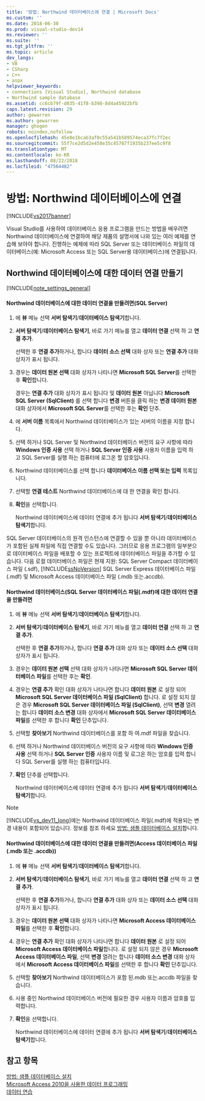 ```yaml
---
title: '방법: Northwind 데이터베이스에 연결 | Microsoft Docs'
ms.custom: ''
ms.date: 2018-06-30
ms.prod: visual-studio-dev14
ms.reviewer: ''
ms.suite: ''
ms.tgt_pltfrm: ''
ms.topic: article
dev_langs:
- VB
- CSharp
- C++
- aspx
helpviewer_keywords:
- connections [Visual Studio], Northwind database
- Northwind sample database
ms.assetid: cc6cb79f-d035-41f8-b398-8d4a45922bfb
caps.latest.revision: 29
author: gewarren
ms.author: gewarren
manager: ghogen
robots: noindex,nofollow
ms.openlocfilehash: 45e8e1bcab3af0c55a541b589574eca37fc7f2ec
ms.sourcegitcommit: 55f7ce2d5d2e458e35c45787f1935b237ee5c9f8
ms.translationtype: MT
ms.contentlocale: ko-KR
ms.lasthandoff: 08/22/2018
ms.locfileid: "47564482"
---
```

# <a name="how-to-connect-to-the-northwind-database"></a>방법: Northwind 데이터베이스에 연결
[!INCLUDE[vs2017banner](../includes/vs2017banner.md)]

Visual Studio를 사용하여 데이터베이스 응용 프로그램을 만드는 방법을 배우려면 Northwind 데이터베이스에 연결하여 해당 제품의 설명서에 나와 있는 여러 예제를 연습해 보아야 합니다. 진행하는 예제에 따라 SQL Server 또는 데이터베이스 파일의 데이터베이스(예: Microsoft Access 또는 SQL Server용 데이터베이스)에 연결됩니다.  
  
## <a name="creating-data-connections-to-the-northwind-database"></a>Northwind 데이터베이스에 대한 데이터 연결 만들기  
 [!INCLUDE[note_settings_general](../includes/note-settings-general-md.md)]  
  
#### <a name="to-create-a-data-connection-to-the-northwind-database-sql-server"></a>Northwind 데이터베이스에 대한 데이터 연결을 만들려면(SQL Server)  
  
1.  에 **뷰** 메뉴 선택 **서버 탐색기**/**데이터베이스 탐색기**합니다.  
  
2.  **서버 탐색기**/**데이터베이스 탐색기**, 바로 가기 메뉴를 열고 **데이터 연결** 선택 하 고 **연결 추가**.  
  
     선택한 후 **연결 추가**하거나, 합니다 **데이터 소스 선택** 대화 상자 또는 **연결 추가** 대화 상자가 표시 됩니다.  
  
3.  경우는 **데이터 원본 선택** 대화 상자가 나타나면 **Microsoft SQL Server**를 선택한 후 **확인**합니다.  
  
     경우는 **연결 추가** 대화 상자가 표시 됩니다 및 **데이터 원본** 아닙니다 **Microsoft SQL Server (SqlClient)** 를 선택 합니다 **변경** 버튼을 클릭 하는 **변경 데이터 원본** 대화 상자에서 **Microsoft SQL Server**를 선택한 후는 **확인** 단추.  
  
4.  에 **서버 이름** 목록에서 Northwind 데이터베이스가 있는 서버의 이름을 지정 합니다.  
  
5.  선택 하거나 SQL Server 및 Northwind 데이터베이스 버전의 요구 사항에 따라 **Windows 인증 사용** 선택 하거나 **SQL Server 인증 사용** 사용자 이름을 입력 하 고 SQL Server를 실행 하는 컴퓨터에 로그온 할 암호입니다.  
  
6.  Northwind 데이터베이스를 선택 합니다 **데이터베이스 이름 선택 또는 입력** 목록입니다.  
  
7.  선택할 **연결 테스트** Northwind 데이터베이스에 대 한 연결을 확인 합니다.  
  
8.  **확인**을 선택합니다.  
  
     Northwind 데이터베이스에 데이터 연결에 추가 됩니다 **서버 탐색기**/**데이터베이스 탐색기**합니다.  
  
 SQL Server 데이터베이스의 원격 인스턴스에 연결할 수 있을 뿐 아니라 데이터베이스가 포함된 실제 파일에 직접 연결할 수도 있습니다. 그러므로 응용 프로그램의 일부분으로 데이터베이스 파일을 배포할 수 있는 프로젝트에 데이터베이스 파일을 추가할 수 있습니다. 다음 로컬 데이터베이스 파일은 현재 지원: SQL Server Compact 데이터베이스 파일 (.sdf), [!INCLUDE[ssNoVersion](../includes/ssnoversion-md.md)] SQL Server Express 데이터베이스 파일 (.mdf) 및 Microsoft Access 데이터베이스 파일 (.mdb 또는.accdb).  
  
#### <a name="to-create-a-data-connection-to-the-northwind-databasesql-server-database-file-mdf"></a>Northwind 데이터베이스(SQL Server 데이터베이스 파일(.mdf)에 대한 데이터 연결을 만들려면  
  
1.  에 **뷰** 메뉴 선택 **서버 탐색기**/**데이터베이스 탐색기**합니다.  
  
2.  **서버 탐색기**/**데이터베이스 탐색기**, 바로 가기 메뉴를 열고 **데이터 연결** 선택 하 고 **연결 추가**.  
  
     선택한 후 **연결 추가**하거나, 합니다 **연결 추가** 대화 상자 또는 **데이터 소스 선택** 대화 상자가 표시 됩니다.  
  
3.  경우는 **데이터 원본 선택** 선택 대화 상자가 나타나면 **Microsoft SQL Server 데이터베이스 파일**를 선택한 후는 **확인**.  
  
4.  경우는 **연결 추가** 확인 대화 상자가 나타나면 합니다 **데이터 원본** 로 설정 되어 **Microsoft SQL Server 데이터베이스 파일 (SqlClient)** 합니다. 로 설정 되지 않은 경우 **Microsoft SQL Server 데이터베이스 파일 (SqlClient)**, 선택 **변경** 열려는 합니다 **데이터 소스 변경** 대화 상자에서 **Microsoft SQL Server 데이터베이스 파일**를 선택한 후 합니다 **확인** 단추입니다.  
  
5.  선택할 **찾아보기** Northwind 데이터베이스를 포함 하 여.mdf 파일을 찾습니다.  
  
6.  선택 하거나 Northwind 데이터베이스 버전의 요구 사항에 따라 **Windows 인증 사용** 선택 하거나 **SQL Server 인증** 사용자 이름 및 로그온 하는 암호를 입력 합니다 SQL Server를 실행 하는 컴퓨터입니다.  
  
7.  **확인** 단추를 선택합니다.  
  
     Northwind 데이터베이스에 데이터 연결에 추가 됩니다 **서버 탐색기**/**데이터베이스 탐색기**합니다.  
  
> [!NOTE]
>  [!INCLUDE[vs_dev11_long](../includes/vs-dev11-long-md.md)]에는 Northwind 데이터베이스 파일(.mdf)에 적용되는 변경 내용이 포함되어 있습니다. 정보를 참조 하세요 [방법: 샘플 데이터베이스 설치](../data-tools/how-to-install-sample-databases.md)합니다.  
  
#### <a name="to-create-a-data-connection-to-the-northwind-databaseaccess-database-file-mdb-or-accdb"></a>Northwind 데이터베이스에 대한 데이터 연결을 만들려면(Access 데이터베이스 파일(.mdb 또는 .accdb))  
  
1.  에 **뷰** 메뉴 선택 **서버 탐색기**/**데이터베이스 탐색기**합니다.  
  
2.  **서버 탐색기**/**데이터베이스 탐색기**, 바로 가기 메뉴를 열고 **데이터 연결** 선택 하 고 **연결 추가**.  
  
     선택한 후 **연결 추가**하거나, 합니다 **연결 추가** 대화 상자 또는 **데이터 소스 선택** 대화 상자가 표시 됩니다.  
  
3.  경우는 **데이터 원본 선택** 대화 상자가 나타나면 **Microsoft Access 데이터베이스 파일**를 선택한 후 **확인**합니다.  
  
4.  경우는 **연결 추가** 확인 대화 상자가 나타나면 합니다 **데이터 원본** 로 설정 되어 **Microsoft Access 데이터베이스 파일**합니다. 로 설정 되지 않은 경우 **Microsoft Access 데이터베이스 파일**, 선택 **변경** 열려는 합니다 **데이터 소스 변경** 대화 상자에서 **Microsoft Access 데이터베이스 파일**를 선택한 후 합니다 **확인** 단추입니다.  
  
5.  선택할 **찾아보기** Northwind 데이터베이스가 포함 된.mdb 또는.accdb 파일을 찾습니다.  
  
6.  사용 중인 Northwind 데이터베이스 버전에 필요한 경우 사용자 이름과 암호를 입력합니다.  
  
7.  **확인**을 선택합니다.  
  
     Northwind 데이터베이스에 데이터 연결에 추가 됩니다 **서버 탐색기**/**데이터베이스 탐색기**합니다.  
  
## <a name="see-also"></a>참고 항목  
 [방법: 샘플 데이터베이스 설치](../data-tools/how-to-install-sample-databases.md)   
 [Microsoft Access 2010을 사용한 데이터 프로그래밍](http://msdn.microsoft.com/library/office/ff965871.aspx)   
 [데이터 연습](http://msdn.microsoft.com/library/15a88fb8-3bee-4962-914d-7a1f8bd40ec4)